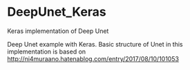 # DeepUnet_Keras
Keras implementation of Deep Unet

Deep Unet example with Keras.
Basic structure of Unet in this implementation is based on
http://ni4muraano.hatenablog.com/entry/2017/08/10/101053


